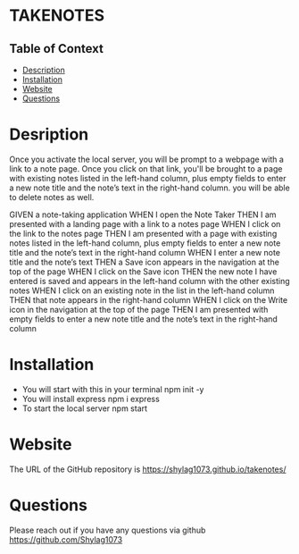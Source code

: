 # TAKENOTES 



## Table of Context 

* [Description](#description)
* [Installation](#installation)
* [Website](#website)
* [Questions](#questions)


# Desription 
Once you activate the local server, you will be prompt to a webpage with a link to a note page. Once you click on that link, you'll be brought to a page with existing notes listed in the left-hand column, plus empty fields to enter a new note title and the note’s text in the right-hand column. you will be able to delete notes as well. 


GIVEN a note-taking application
WHEN I open the Note Taker
THEN I am presented with a landing page with a link to a notes page
WHEN I click on the link to the notes page
THEN I am presented with a page with existing notes listed in the left-hand column, plus empty fields to enter a new note title and the note’s text in the right-hand column
WHEN I enter a new note title and the note’s text
THEN a Save icon appears in the navigation at the top of the page
WHEN I click on the Save icon
THEN the new note I have entered is saved and appears in the left-hand column with the other existing notes
WHEN I click on an existing note in the list in the left-hand column
THEN that note appears in the right-hand column
WHEN I click on the Write icon in the navigation at the top of the page
THEN I am presented with empty fields to enter a new note title and the note’s text in the right-hand column

# Installation 

- You will start with this in your terminal
npm init -y
- You will install express
npm i express
- To start the local server 
npm start 


# Website 

The URL of the GitHub repository is https://shylag1073.github.io/takenotes/


# Questions 

Please reach out if you have any questions via github https://github.com/Shylag1073

